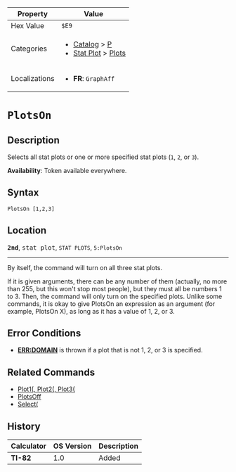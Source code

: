 | Property      | Value |
|---------------|-------|
| Hex Value     | `$E9`|
| Categories    | <ul><li>[Catalog](<../categories/Catalog.md>) > [P](<../categories/Catalog.md#P>)</li><li>[Stat Plot](<../categories/Stat Plot.md>) > [Plots](<../categories/Stat Plot.md#Plots>)</li></ul> |
| Localizations | <ul><li><b>FR</b>: `GraphAff `</li></ul> |

# `PlotsOn `

## Description
Selects all stat plots or one or more specified stat plots (`1`, `2`, or `3`).


<b>Availability</b>: Token available everywhere.

## Syntax
`PlotsOn [1,2,3]`

## Location
<tt><kbd><b>2nd</b></kbd></tt>, <kbd>stat plot</kbd>, `STAT PLOTS`, `5:PlotsOn`
<hr>

By itself, the command will turn on all three stat plots.

If it is given arguments, there can be any number of them (actually, no more than 255, but this won't stop most people), but they must all be numbers 1 to 3. Then, the command will only turn on the specified plots. Unlike some commands, it is okay to give PlotsOn an expression as an argument (for example, PlotsOn X), as long as it has a value of 1, 2, or 3.

## Error Conditions

*   **[ERR:DOMAIN](errors#domain)** is thrown if a plot that is not 1, 2, or 3 is specified.

## Related Commands

*   [Plot1(, Plot2(, Plot3(](plotn)
*   [PlotsOff](PlotsOff.md)
*   [Select(](Select\(.md)

## History
| Calculator | OS Version | Description |
|------------|------------|-------------|
| <b>TI-82</b> | 1.0 | Added |


